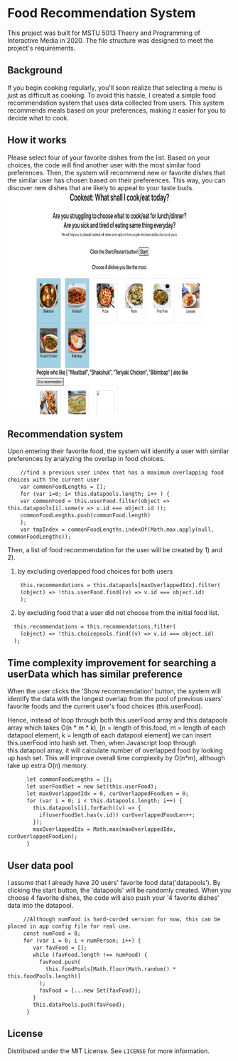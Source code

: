 # Food Recommendation System

This project was built for MSTU 5013 Theory and Programming of Interactive Media in 2020.
The file structure was designed to meet the project's requirements.

## Background

If you begin cooking regularly, you'll soon realize that selecting a menu is just as difficult as cooking. To avoid this hassle, I created a simple food recommendation system that uses data collected from users. This system recommends meals based on your preferences, making it easier for you to decide what to cook.

## How it works
Please select four of your favorite dishes from the list. Based on your choices, the code will find another user with the most similar food preferences. Then, the system will recommend new or favorite dishes that the similar user has chosen based on their preferences. This way, you can discover new dishes that are likely to appeal to your taste buds.
<img src="recommendation-system.gif" width="800px" height="500px">

## Recommendation system
Upon entering their favorite food, the system will identify a user with similar preferences by analyzing the overlap in food choices.
```
    //find a previous user index that has a maximum overlapping food choices with the current user
    var commonFoodLengths = [];
    for (var i=0; i< this.datapools.length; i++ ) {
    var commonFood = this.userFood.filter(object => this.datapools[i].some(v => v.id === object.id ));
    commonFoodLengths.push(commonFood.length)
    };
    var tmpIndex = commonFoodLengths.indexOf(Math.max.apply(null, commonFoodLengths));
```

Then, a list of food recommendation for the user will be created by 1) and 2).
1) by excluding overlapped food choices for both users
```
    this.recommendations = this.datapools[maxOverlappedIdx].filter(
    (object) => !this.userFood.find((v) => v.id === object.id)
    );
```
2) by excluding food that a user did not choose from the initial food list.
```
  this.recommendations = this.recommendations.filter(
    (object) => !this.choicepools.find((v) => v.id === object.id)
  );
```

## Time complexity improvement for searching a userData which has similar preference
When the user clicks the 'Show recommendation' button, the system will identify the data with the longest overlap from the pool of previous users' favorite foods and the current user's food choices (this.userFood).

Hence, instead of loop through both this.userFood array and this.datapools array which takes O(n * m * k), 
[n = length of this.food, m = length of each datapool element, k = length of each datapool element] 
we can insert this.userFood into hash set. Then, when Javascript loop through this.datapool array, it will calculate number of overlapped food by looking up hash set.
This will improve overall time complexity by O(n*m), although take up extra O(n) memory.
```
      let commonFoodLengths = [];
      let userFoodSet = new Set(this.userFood);
      let maxOverlappedIdx = 0, curOverlappedFoodLen = 0;
      for (var i = 0; i < this.datapools.length; i++) {
        this.datapools[i].forEach((v) => {
          if(userFoodSet.has(v.id)) curOverlappedFoodLen++;
        });
        maxOverlappedIdx = Math.max(maxOverlappedIdx, curOverlappedFoodLen);
      }
```

## User data pool
I assume that I already have 20 users' favorite food data('datapools'). By clicking the start button, the 'datapools' will be randomly created. When you choose 4 favorite dishes, the code will also push your '4 favorite dishes' data into the datapool.
```
     //Although numFood is hard-corded version for now, this can be placed in app config file for real use.
     const numFood = 8;
     for (var i = 0; i < numPerson; i++) {
        var favFood = [];
        while (favFood.length !== numFood) {
          favFood.push(
            this.foodPools[Math.floor(Math.random() * this.foodPools.length)]
          );
          favFood = [...new Set(favFood)];
        }
        this.dataPools.push(favFood);
      }
```

<!-- LICENSE -->

## License

Distributed under the MIT License. See `LICENSE` for more information.
